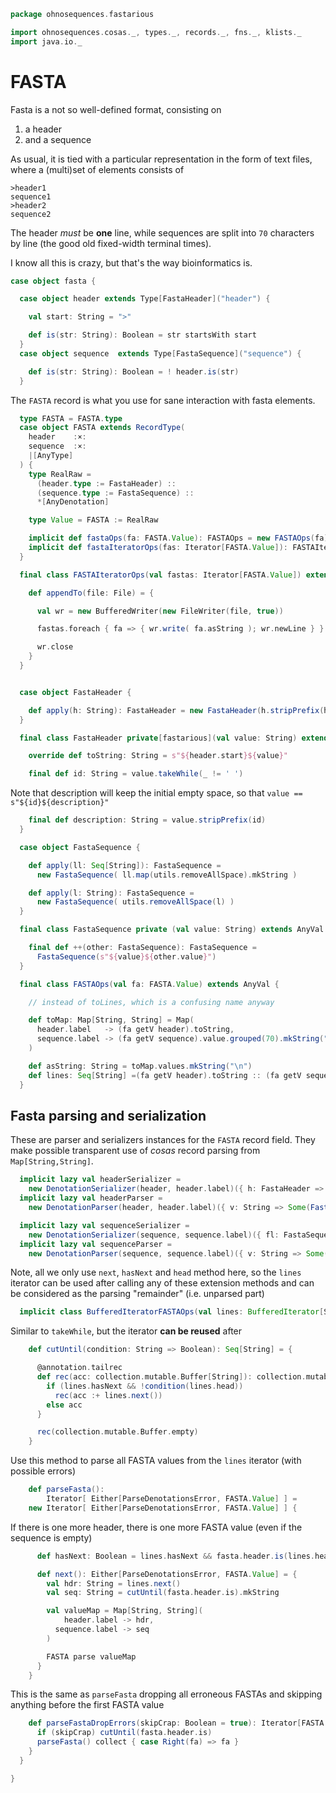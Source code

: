 
```scala
package ohnosequences.fastarious

import ohnosequences.cosas._, types._, records._, fns._, klists._
import java.io._
```


# FASTA

Fasta is a not so well-defined format, consisting on

1. a header
2. and a sequence

As usual, it is tied with a particular representation in the form of text files, where a (multi)set of elements consists of

```
>header1
sequence1
>header2
sequence2
```

The header *must* be **one** line, while sequences are split into `70` characters by line (the good old fixed-width terminal times).

I know all this is crazy, but that's the way bioinformatics is.


```scala
case object fasta {

  case object header extends Type[FastaHeader]("header") {

    val start: String = ">"

    def is(str: String): Boolean = str startsWith start
  }
  case object sequence  extends Type[FastaSequence]("sequence") {

    def is(str: String): Boolean = ! header.is(str)
  }
```


The `FASTA` record is what you use for sane interaction with fasta elements.


```scala
  type FASTA = FASTA.type
  case object FASTA extends RecordType(
    header    :×:
    sequence  :×:
    |[AnyType]
  ) {
    type RealRaw =
      (header.type := FastaHeader) ::
      (sequence.type := FastaSequence) ::
      *[AnyDenotation]

    type Value = FASTA := RealRaw

    implicit def fastaOps(fa: FASTA.Value): FASTAOps = new FASTAOps(fa)
    implicit def fastaIteratorOps(fas: Iterator[FASTA.Value]): FASTAIteratorOps = new FASTAIteratorOps(fas)
  }

  final class FASTAIteratorOps(val fastas: Iterator[FASTA.Value]) extends AnyVal {

    def appendTo(file: File) = {

      val wr = new BufferedWriter(new FileWriter(file, true))

      fastas.foreach { fa => { wr.write( fa.asString ); wr.newLine } }

      wr.close
    }
  }


  case object FastaHeader {

    def apply(h: String): FastaHeader = new FastaHeader(h.stripPrefix(header.start))
  }

  final class FastaHeader private[fastarious](val value: String) extends AnyVal {

    override def toString: String = s"${header.start}${value}"

    final def id: String = value.takeWhile(_ != ' ')
```

Note that description will keep the initial empty space, so that `value == s"${id}${description}"`

```scala
    final def description: String = value.stripPrefix(id)
  }

  case object FastaSequence {

    def apply(ll: Seq[String]): FastaSequence =
      new FastaSequence( ll.map(utils.removeAllSpace).mkString )

    def apply(l: String): FastaSequence =
      new FastaSequence( utils.removeAllSpace(l) )
  }

  final class FastaSequence private (val value: String) extends AnyVal {

    final def ++(other: FastaSequence): FastaSequence =
      FastaSequence(s"${value}${other.value}")
  }

  final class FASTAOps(val fa: FASTA.Value) extends AnyVal {

    // instead of toLines, which is a confusing name anyway

    def toMap: Map[String, String] = Map(
      header.label   -> (fa getV header).toString,
      sequence.label -> (fa getV sequence).value.grouped(70).mkString("\n")
    )

    def asString: String = toMap.values.mkString("\n")
    def lines: Seq[String] =(fa getV header).toString :: (fa getV sequence).value.grouped(70).toList
  }
```


## Fasta parsing and serialization

These are parser and serializers instances for the `FASTA` record field. They make possible transparent use of *cosas* record parsing from `Map[String,String]`.


```scala
  implicit lazy val headerSerializer =
    new DenotationSerializer(header, header.label)({ h: FastaHeader => Some(h.toString) })
  implicit lazy val headerParser =
    new DenotationParser(header, header.label)({ v: String => Some(FastaHeader(v)) })

  implicit lazy val sequenceSerializer =
    new DenotationSerializer(sequence, sequence.label)({ fl: FastaSequence => Some(fl.value) })
  implicit lazy val sequenceParser =
    new DenotationParser(sequence, sequence.label)({ v: String => Some(FastaSequence(v)) })
```

Note, all we only use `next`, `hasNext` and `head` method here, so the `lines` iterator can be used after calling any of these extension methods and can be considered as the parsing "remainder" (i.e. unparsed part)

```scala
  implicit class BufferedIteratorFASTAOps(val lines: BufferedIterator[String]) extends AnyVal {
```

Similar to `takeWhile`, but the iterator **can be reused** after

```scala
    def cutUntil(condition: String => Boolean): Seq[String] = {

      @annotation.tailrec
      def rec(acc: collection.mutable.Buffer[String]): collection.mutable.Buffer[String] = {
        if (lines.hasNext && !condition(lines.head))
          rec(acc :+ lines.next())
        else acc
      }

      rec(collection.mutable.Buffer.empty)
    }
```

Use this method to parse all FASTA values from the `lines` iterator (with possible errors)

```scala
    def parseFasta():
        Iterator[ Either[ParseDenotationsError, FASTA.Value] ] =
    new Iterator[ Either[ParseDenotationsError, FASTA.Value] ] {
```

If there is one more header, there is one more FASTA value (even if the sequence is empty)

```scala
      def hasNext: Boolean = lines.hasNext && fasta.header.is(lines.head)

      def next(): Either[ParseDenotationsError, FASTA.Value] = {
        val hdr: String = lines.next()
        val seq: String = cutUntil(fasta.header.is).mkString

        val valueMap = Map[String, String](
            header.label -> hdr,
          sequence.label -> seq
        )

        FASTA parse valueMap
      }
    }
```

This is the same as `parseFasta` dropping all erroneous FASTAs and skipping anything before the first FASTA value

```scala
    def parseFastaDropErrors(skipCrap: Boolean = true): Iterator[FASTA.Value] = {
      if (skipCrap) cutUntil(fasta.header.is)
      parseFasta() collect { case Right(fa) => fa }
    }
  }

}

```




[test/scala/DNA.scala]: ../../test/scala/DNA.scala.md
[test/scala/NcbiHeadersTests.scala]: ../../test/scala/NcbiHeadersTests.scala.md
[test/scala/FastqTests.scala]: ../../test/scala/FastqTests.scala.md
[test/scala/FastaTests.scala]: ../../test/scala/FastaTests.scala.md
[test/scala/QualityScores.scala]: ../../test/scala/QualityScores.scala.md
[main/scala/DNAQ.scala]: DNAQ.scala.md
[main/scala/qualityScores.scala]: qualityScores.scala.md
[main/scala/DNA.scala]: DNA.scala.md
[main/scala/fasta.scala]: fasta.scala.md
[main/scala/fastq.scala]: fastq.scala.md
[main/scala/SequenceQuality.scala]: SequenceQuality.scala.md
[main/scala/utils.scala]: utils.scala.md
[main/scala/sequence.scala]: sequence.scala.md
[main/scala/ncbiHeaders.scala]: ncbiHeaders.scala.md